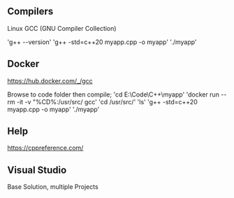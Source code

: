 ## Compilers
Linux GCC (GNU Compiler Collection)

'g++ --version'
'g++ -std=c++20 myapp.cpp -o myapp'
'./myapp'

## Docker
https://hub.docker.com/_/gcc

Browse to code folder then compile;
'cd E:\Code\C++\myapp'
'docker run --rm -it -v "%CD%:/usr/src/ gcc'
'cd /usr/src/'
'ls'
'g++ -std=c++20 myapp.cpp -o myapp'
'./myapp'

## Help
https://cppreference.com/

## Visual Studio
Base Solution, multiple Projects
